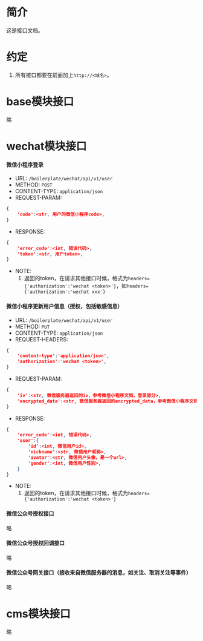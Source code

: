 # 简介

这是接口文档。

# 约定

1. 所有接口都要在前面加上`http://<域名>`。

# base模块接口

略

# wechat模块接口

#### 微信小程序登录

- URL: `/boilerplate/wechat/api/v1/user`
- METHOD: `POST`
- CONTENT-TYPE: `application/json`
- REQUEST-PARAM:
```JSON
{
	'code':<str, 用户的微信小程序code>,
}
```
- RESPONSE:
```JSON
{
	'error_code':<int, 错误代码>,
    'token':<str, 用户token>,
}
```
- NOTE:
    1. 返回的token，在请求其他接口时候，格式为`headers={'authorization':'wechat <token>'}`，如`headers={'authorization':'wechat xxx'}`

#### 微信小程序更新用户信息（授权，包括敏感信息）

- URL: `/boilerplate/wechat/api/v1/user`
- METHOD: `PUT`
- CONTENT-TYPE: `application/json`
- REQUEST-HEADERS:
```JSON
{
	'content-type':'application/json',
    'authorization':'wechat <token>',
}
```
- REQUEST-PARAM:
```JSON
{
	'iv':<str, 微信服务器返回的iv，参考微信小程序文档，登录部分>,
    'encrypted_data':<str, 微信服务器返回的encrypted_data，参考微信小程序文档，登录部分>,
}
```
- RESPONSE:
```JSON
{
	'error_code':<int, 错误代码>,
    'user':{
        'id':<int, 微信用户id>,
        'nickname':<str, 微信用户昵称>,
        'avatar':<str, 微信用户头像，是一个url>,
        'gender':<int, 微信用户性别>,
    }
}
```
- NOTE:
    1. 返回的token，在请求其他接口时候，格式为`headers={'authorization':'wechat <token>'}`

#### 微信公众号授权接口

略

#### 微信公众号授权回调接口

略

#### 微信公众号网关接口（接收来自微信服务器的消息，如关注、取消关注等事件）

略

# cms模块接口

略